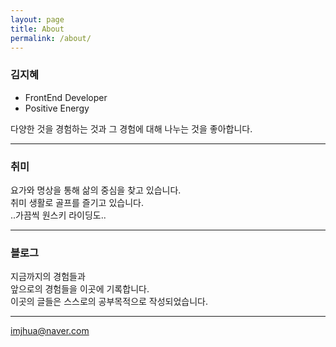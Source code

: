 ```yaml
---
layout: page
title: About
permalink: /about/
---
```



### 김지혜
- FrontEnd Developer  
- Positive Energy

다양한 것을 경험하는 것과
그 경험에 대해 나누는 것을 좋아합니다.  

----

### 취미
요가와 명상을 통해 
삶의 중심을 찾고 있습니다.  
취미 생활로 골프를 즐기고 있습니다.   
..가끔씩 원스키 라이딩도..

----  

### 블로그
지금까지의 경험들과  
앞으로의 경험들을 이곳에 기록합니다.  
이곳의 글들은 스스로의 공부목적으로 작성되었습니다.  

----  

[imjhua@naver.com](mailto:imjhua@naver.com)

